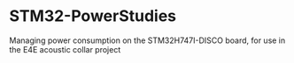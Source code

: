 # STM32-PowerStudies
Managing power consumption on the STM32H747I-DISCO board, for use in the E4E acoustic collar project
